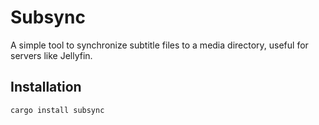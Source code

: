 # Subsync

A simple tool to synchronize subtitle files to a media directory, useful for servers like Jellyfin.

## Installation

```shell
cargo install subsync
```
